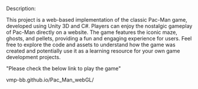 Description:

This project is a web-based implementation of the classic Pac-Man game, developed using Unity 3D and C#. Players can enjoy the nostalgic gameplay of Pac-Man directly on a website. The game features the iconic maze, ghosts, and pellets, providing a fun and engaging experience for users. Feel free to explore the code and assets to understand how the game was created and potentially use it as a learning resource for your own game development projects.

"Please check the below link to play the game"

vmp-bb.github.io/Pac_Man_webGL/
